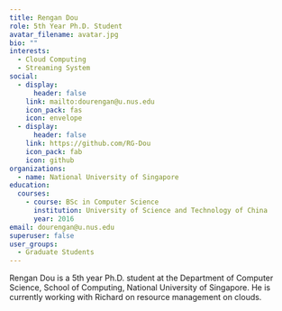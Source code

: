 ```yaml
---
title: Rengan Dou
role: 5th Year Ph.D. Student
avatar_filename: avatar.jpg
bio: ""
interests:
  - Cloud Computing
  - Streaming System
social:
  - display:
      header: false
    link: mailto:dourengan@u.nus.edu
    icon_pack: fas
    icon: envelope
  - display:
      header: false
    link: https://github.com/RG-Dou
    icon_pack: fab
    icon: github
organizations:
  - name: National University of Singapore
education:
  courses:
    - course: BSc in Computer Science
      institution: University of Science and Technology of China
      year: 2016
email: dourengan@u.nus.edu
superuser: false
user_groups:
  - Graduate Students
---
```

Rengan Dou is a 5th year Ph.D. student at the Department of Computer Science, School of Computing, National University of Singapore. He is currently working with Richard on resource management on clouds.
